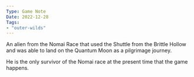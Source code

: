 ```yaml
---
Type: Game Note
Date: 2022-12-28
Tags:
- "outer-wilds"
---
```

An alien from the Nomai Race that used the Shuttle from the Brittle Hollow and was able to land on the Quantum Moon as a pilgrimage journey.

He is the only survivor of the Nomai race at the present time that the game happens.